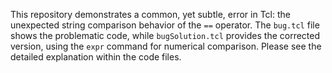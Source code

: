 This repository demonstrates a common, yet subtle, error in Tcl:  the unexpected string comparison behavior of the `==` operator.  The `bug.tcl` file shows the problematic code, while `bugSolution.tcl` provides the corrected version, using the `expr` command for numerical comparison.  Please see the detailed explanation within the code files.